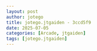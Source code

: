 ```yaml
---
layout: post
author: jotego
title: jotego.jtgaiden - 3ccd5f9
date: 2025-07-05
categories: [Arcade, jtgaiden]
tags: [jotego.jtgaiden]
---
```


